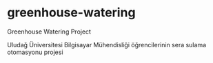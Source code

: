 # greenhouse-watering
Greenhouse Watering Project

Uludağ Üniversitesi Bilgisayar Mühendisliği öğrencilerinin sera sulama otomasyonu projesi
